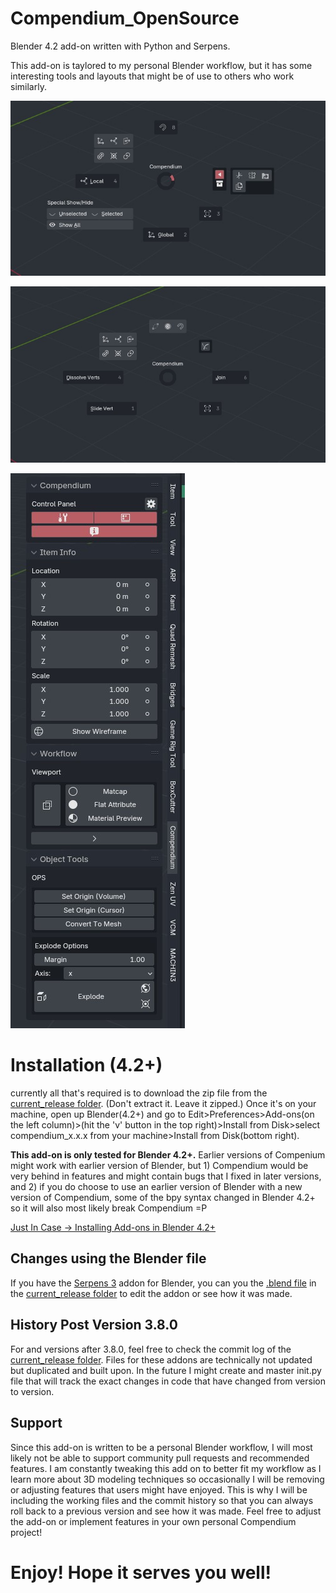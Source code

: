 # Compendium_OpenSource
Blender 4.2 add-on written with Python and Serpens.

This add-on is taylored to my personal Blender workflow, but it has some interesting tools and layouts that might be of use to others who work similarly.

![Compenium ObjectMode Pie Menu](https://github.com/jbikeler/Compendium_OpenSource/blob/main/github_assets/Compendium_Object_Pie.jpg)

![Compenium EditMode Pie Menu](https://github.com/jbikeler/Compendium_OpenSource/blob/main/github_assets/Compendium_Edit_Pie.jpg)

![Compenium EditMode Pie Menu](https://github.com/jbikeler/Compendium_OpenSource/blob/main/github_assets/Compendium_Pane.jpg)

# Installation (4.2+)
currently all that's required is to download the zip file from the [current_release folder](https://github.com/jbikeler/Compendium_OpenSource/tree/main/current_release). (Don't extract it. Leave it zipped.) Once it's on your machine, open up Blender(4.2+) and go to Edit>Preferences>Add-ons(on the left column)>(hit the 'v' button in the top right)>Install from Disk>select compendium_x.x.x from your machine>Install from Disk(bottom right).

**This add-on is only tested for Blender 4.2+.** Earlier versions of Compenium might work with earlier version of Blender, but 1) Compendium would be very behind in features and might contain bugs that I fixed in later versions, and 2) if you do choose to use an earlier version of Blender with a new version of Compendium, some of the bpy syntax changed in Blender 4.2+ so it will also most likely break Compendium =P

[Just In Case -> Installing Add-ons in Blender 4.2+](https://docs.blender.org/manual/en/latest/editors/preferences/addons.html)


## Changes using the Blender file
If you have the [Serpens 3](https://blendermarket.com/products/serpens?search_id=33250934) addon for Blender, you can you the [.blend file](https://github.com/jbikeler/Compendium_OpenSource/blob/main/current_release/Compendium3_4.2_101124.blend) in the [current_release folder](https://github.com/jbikeler/Compendium_OpenSource/tree/main/current_release) to edit the addon or see how it was made.

## History Post Version 3.8.0
For and versions after 3.8.0, feel free to check the commit log of the [current_release folder](https://github.com/jbikeler/Compendium_OpenSource/tree/main/current_release). Files for these addons are technically not updated but duplicated and built upon. In the future I might create and master init.py file that will track the exact changes in code that have changed from version to version.

## Support
Since this add-on is written to be a personal Blender workflow, I will most likely not be able to support community pull requests and recommended features. I am constantly tweaking this add on to better fit my workflow as I learn more about 3D modeling techniques so occasionally I will be removing or adjusting features that users might have enjoyed. This is why I will be including the working files and the commit history so that you can always roll back to a previous version and see how it was made. Feel free to adjust the add-on or implement features in your own personal Compendium project!

# Enjoy! Hope it serves you well!

